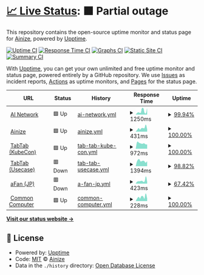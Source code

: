 # [📈 Live Status](https://ainize-team.github.io/uptime): <!--live status--> **🟧 Partial outage**

This repository contains the open-source uptime monitor and status page for [Ainize](https://www.ainize.ai/), powered by [Upptime](https://github.com/upptime/upptime).

[![Uptime CI](https://github.com/ainize-team/uptime/workflows/Uptime%20CI/badge.svg)](https://github.com/ainize-team/uptime/actions?query=workflow%3A%22Uptime+CI%22)
[![Response Time CI](https://github.com/ainize-team/uptime/workflows/Response%20Time%20CI/badge.svg)](https://github.com/ainize-team/uptime/actions?query=workflow%3A%22Response+Time+CI%22)
[![Graphs CI](https://github.com/ainize-team/uptime/workflows/Graphs%20CI/badge.svg)](https://github.com/ainize-team/uptime/actions?query=workflow%3A%22Graphs+CI%22)
[![Static Site CI](https://github.com/ainize-team/uptime/workflows/Static%20Site%20CI/badge.svg)](https://github.com/ainize-team/uptime/actions?query=workflow%3A%22Static+Site+CI%22)
[![Summary CI](https://github.com/ainize-team/uptime/workflows/Summary%20CI/badge.svg)](https://github.com/ainize-team/uptime/actions?query=workflow%3A%22Summary+CI%22)

With [Upptime](https://upptime.js.org), you can get your own unlimited and free uptime monitor and status page, powered entirely by a GitHub repository. We use [Issues](https://github.com/ainize-team/uptime/issues) as incident reports, [Actions](https://github.com/ainize-team/uptime/actions) as uptime monitors, and [Pages](https://ainize-team.github.io/uptime) for the status page.

<!--start: status pages-->
<!-- This summary is generated by Upptime (https://github.com/upptime/upptime) -->
<!-- Do not edit this manually, your changes will be overwritten -->
<!-- prettier-ignore -->
| URL | Status | History | Response Time | Uptime |
| --- | ------ | ------- | ------------- | ------ |
| <img alt="" src="https://favicons.githubusercontent.com/ainetwork.ai" height="13"> [AI Network](https://ainetwork.ai) | 🟩 Up | [ai-network.yml](https://github.com/ainize-team/uptime/commits/HEAD/history/ai-network.yml) | <details><summary><img alt="Response time graph" src="./graphs/ai-network/response-time-week.png" height="20"> 1250ms</summary><br><a href="https://ainize-team.github.io/uptime/history/ai-network"><img alt="Response time 999" src="https://img.shields.io/endpoint?url=https%3A%2F%2Fraw.githubusercontent.com%2Fainize-team%2Fuptime%2FHEAD%2Fapi%2Fai-network%2Fresponse-time.json"></a><br><a href="https://ainize-team.github.io/uptime/history/ai-network"><img alt="24-hour response time 2442" src="https://img.shields.io/endpoint?url=https%3A%2F%2Fraw.githubusercontent.com%2Fainize-team%2Fuptime%2FHEAD%2Fapi%2Fai-network%2Fresponse-time-day.json"></a><br><a href="https://ainize-team.github.io/uptime/history/ai-network"><img alt="7-day response time 1250" src="https://img.shields.io/endpoint?url=https%3A%2F%2Fraw.githubusercontent.com%2Fainize-team%2Fuptime%2FHEAD%2Fapi%2Fai-network%2Fresponse-time-week.json"></a><br><a href="https://ainize-team.github.io/uptime/history/ai-network"><img alt="30-day response time 1328" src="https://img.shields.io/endpoint?url=https%3A%2F%2Fraw.githubusercontent.com%2Fainize-team%2Fuptime%2FHEAD%2Fapi%2Fai-network%2Fresponse-time-month.json"></a><br><a href="https://ainize-team.github.io/uptime/history/ai-network"><img alt="1-year response time 999" src="https://img.shields.io/endpoint?url=https%3A%2F%2Fraw.githubusercontent.com%2Fainize-team%2Fuptime%2FHEAD%2Fapi%2Fai-network%2Fresponse-time-year.json"></a></details> | <details><summary><a href="https://ainize-team.github.io/uptime/history/ai-network">99.94%</a></summary><a href="https://ainize-team.github.io/uptime/history/ai-network"><img alt="All-time uptime 99.98%" src="https://img.shields.io/endpoint?url=https%3A%2F%2Fraw.githubusercontent.com%2Fainize-team%2Fuptime%2FHEAD%2Fapi%2Fai-network%2Fuptime.json"></a><br><a href="https://ainize-team.github.io/uptime/history/ai-network"><img alt="24-hour uptime 100.00%" src="https://img.shields.io/endpoint?url=https%3A%2F%2Fraw.githubusercontent.com%2Fainize-team%2Fuptime%2FHEAD%2Fapi%2Fai-network%2Fuptime-day.json"></a><br><a href="https://ainize-team.github.io/uptime/history/ai-network"><img alt="7-day uptime 99.94%" src="https://img.shields.io/endpoint?url=https%3A%2F%2Fraw.githubusercontent.com%2Fainize-team%2Fuptime%2FHEAD%2Fapi%2Fai-network%2Fuptime-week.json"></a><br><a href="https://ainize-team.github.io/uptime/history/ai-network"><img alt="30-day uptime 99.99%" src="https://img.shields.io/endpoint?url=https%3A%2F%2Fraw.githubusercontent.com%2Fainize-team%2Fuptime%2FHEAD%2Fapi%2Fai-network%2Fuptime-month.json"></a><br><a href="https://ainize-team.github.io/uptime/history/ai-network"><img alt="1-year uptime 99.98%" src="https://img.shields.io/endpoint?url=https%3A%2F%2Fraw.githubusercontent.com%2Fainize-team%2Fuptime%2FHEAD%2Fapi%2Fai-network%2Fuptime-year.json"></a></details>
| <img alt="" src="https://favicons.githubusercontent.com/ainize.ai" height="13"> [Ainize](https://ainize.ai) | 🟩 Up | [ainize.yml](https://github.com/ainize-team/uptime/commits/HEAD/history/ainize.yml) | <details><summary><img alt="Response time graph" src="./graphs/ainize/response-time-week.png" height="20"> 431ms</summary><br><a href="https://ainize-team.github.io/uptime/history/ainize"><img alt="Response time 593" src="https://img.shields.io/endpoint?url=https%3A%2F%2Fraw.githubusercontent.com%2Fainize-team%2Fuptime%2FHEAD%2Fapi%2Fainize%2Fresponse-time.json"></a><br><a href="https://ainize-team.github.io/uptime/history/ainize"><img alt="24-hour response time 287" src="https://img.shields.io/endpoint?url=https%3A%2F%2Fraw.githubusercontent.com%2Fainize-team%2Fuptime%2FHEAD%2Fapi%2Fainize%2Fresponse-time-day.json"></a><br><a href="https://ainize-team.github.io/uptime/history/ainize"><img alt="7-day response time 431" src="https://img.shields.io/endpoint?url=https%3A%2F%2Fraw.githubusercontent.com%2Fainize-team%2Fuptime%2FHEAD%2Fapi%2Fainize%2Fresponse-time-week.json"></a><br><a href="https://ainize-team.github.io/uptime/history/ainize"><img alt="30-day response time 491" src="https://img.shields.io/endpoint?url=https%3A%2F%2Fraw.githubusercontent.com%2Fainize-team%2Fuptime%2FHEAD%2Fapi%2Fainize%2Fresponse-time-month.json"></a><br><a href="https://ainize-team.github.io/uptime/history/ainize"><img alt="1-year response time 593" src="https://img.shields.io/endpoint?url=https%3A%2F%2Fraw.githubusercontent.com%2Fainize-team%2Fuptime%2FHEAD%2Fapi%2Fainize%2Fresponse-time-year.json"></a></details> | <details><summary><a href="https://ainize-team.github.io/uptime/history/ainize">100.00%</a></summary><a href="https://ainize-team.github.io/uptime/history/ainize"><img alt="All-time uptime 99.99%" src="https://img.shields.io/endpoint?url=https%3A%2F%2Fraw.githubusercontent.com%2Fainize-team%2Fuptime%2FHEAD%2Fapi%2Fainize%2Fuptime.json"></a><br><a href="https://ainize-team.github.io/uptime/history/ainize"><img alt="24-hour uptime 100.00%" src="https://img.shields.io/endpoint?url=https%3A%2F%2Fraw.githubusercontent.com%2Fainize-team%2Fuptime%2FHEAD%2Fapi%2Fainize%2Fuptime-day.json"></a><br><a href="https://ainize-team.github.io/uptime/history/ainize"><img alt="7-day uptime 100.00%" src="https://img.shields.io/endpoint?url=https%3A%2F%2Fraw.githubusercontent.com%2Fainize-team%2Fuptime%2FHEAD%2Fapi%2Fainize%2Fuptime-week.json"></a><br><a href="https://ainize-team.github.io/uptime/history/ainize"><img alt="30-day uptime 100.00%" src="https://img.shields.io/endpoint?url=https%3A%2F%2Fraw.githubusercontent.com%2Fainize-team%2Fuptime%2FHEAD%2Fapi%2Fainize%2Fuptime-month.json"></a><br><a href="https://ainize-team.github.io/uptime/history/ainize"><img alt="1-year uptime 99.99%" src="https://img.shields.io/endpoint?url=https%3A%2F%2Fraw.githubusercontent.com%2Fainize-team%2Fuptime%2FHEAD%2Fapi%2Fainize%2Fuptime-year.json"></a></details>
| <img alt="" src="https://favicons.githubusercontent.com/kubecon-tabtab-ainize-team.endpoint.ainize.ai" height="13"> [TabTab (KubeCon)](https://kubecon-tabtab-ainize-team.endpoint.ainize.ai) | 🟩 Up | [tab-tab-kube-con.yml](https://github.com/ainize-team/uptime/commits/HEAD/history/tab-tab-kube-con.yml) | <details><summary><img alt="Response time graph" src="./graphs/tab-tab-kube-con/response-time-week.png" height="20"> 972ms</summary><br><a href="https://ainize-team.github.io/uptime/history/tab-tab-kube-con"><img alt="Response time 972" src="https://img.shields.io/endpoint?url=https%3A%2F%2Fraw.githubusercontent.com%2Fainize-team%2Fuptime%2FHEAD%2Fapi%2Ftab-tab-kube-con%2Fresponse-time.json"></a><br><a href="https://ainize-team.github.io/uptime/history/tab-tab-kube-con"><img alt="24-hour response time 782" src="https://img.shields.io/endpoint?url=https%3A%2F%2Fraw.githubusercontent.com%2Fainize-team%2Fuptime%2FHEAD%2Fapi%2Ftab-tab-kube-con%2Fresponse-time-day.json"></a><br><a href="https://ainize-team.github.io/uptime/history/tab-tab-kube-con"><img alt="7-day response time 972" src="https://img.shields.io/endpoint?url=https%3A%2F%2Fraw.githubusercontent.com%2Fainize-team%2Fuptime%2FHEAD%2Fapi%2Ftab-tab-kube-con%2Fresponse-time-week.json"></a><br><a href="https://ainize-team.github.io/uptime/history/tab-tab-kube-con"><img alt="30-day response time 972" src="https://img.shields.io/endpoint?url=https%3A%2F%2Fraw.githubusercontent.com%2Fainize-team%2Fuptime%2FHEAD%2Fapi%2Ftab-tab-kube-con%2Fresponse-time-month.json"></a><br><a href="https://ainize-team.github.io/uptime/history/tab-tab-kube-con"><img alt="1-year response time 972" src="https://img.shields.io/endpoint?url=https%3A%2F%2Fraw.githubusercontent.com%2Fainize-team%2Fuptime%2FHEAD%2Fapi%2Ftab-tab-kube-con%2Fresponse-time-year.json"></a></details> | <details><summary><a href="https://ainize-team.github.io/uptime/history/tab-tab-kube-con">100.00%</a></summary><a href="https://ainize-team.github.io/uptime/history/tab-tab-kube-con"><img alt="All-time uptime 100.00%" src="https://img.shields.io/endpoint?url=https%3A%2F%2Fraw.githubusercontent.com%2Fainize-team%2Fuptime%2FHEAD%2Fapi%2Ftab-tab-kube-con%2Fuptime.json"></a><br><a href="https://ainize-team.github.io/uptime/history/tab-tab-kube-con"><img alt="24-hour uptime 100.00%" src="https://img.shields.io/endpoint?url=https%3A%2F%2Fraw.githubusercontent.com%2Fainize-team%2Fuptime%2FHEAD%2Fapi%2Ftab-tab-kube-con%2Fuptime-day.json"></a><br><a href="https://ainize-team.github.io/uptime/history/tab-tab-kube-con"><img alt="7-day uptime 100.00%" src="https://img.shields.io/endpoint?url=https%3A%2F%2Fraw.githubusercontent.com%2Fainize-team%2Fuptime%2FHEAD%2Fapi%2Ftab-tab-kube-con%2Fuptime-week.json"></a><br><a href="https://ainize-team.github.io/uptime/history/tab-tab-kube-con"><img alt="30-day uptime 100.00%" src="https://img.shields.io/endpoint?url=https%3A%2F%2Fraw.githubusercontent.com%2Fainize-team%2Fuptime%2FHEAD%2Fapi%2Ftab-tab-kube-con%2Fuptime-month.json"></a><br><a href="https://ainize-team.github.io/uptime/history/tab-tab-kube-con"><img alt="1-year uptime 100.00%" src="https://img.shields.io/endpoint?url=https%3A%2F%2Fraw.githubusercontent.com%2Fainize-team%2Fuptime%2FHEAD%2Fapi%2Ftab-tab-kube-con%2Fuptime-year.json"></a></details>
| <img alt="" src="https://favicons.githubusercontent.com/usecase-tabtab-ainize-team.endpoint.ainize.ai" height="13"> [TabTab (Usecase)](https://usecase-tabtab-ainize-team.endpoint.ainize.ai) | 🟥 Down | [tab-tab-usecase.yml](https://github.com/ainize-team/uptime/commits/HEAD/history/tab-tab-usecase.yml) | <details><summary><img alt="Response time graph" src="./graphs/tab-tab-usecase/response-time-week.png" height="20"> 1394ms</summary><br><a href="https://ainize-team.github.io/uptime/history/tab-tab-usecase"><img alt="Response time 1394" src="https://img.shields.io/endpoint?url=https%3A%2F%2Fraw.githubusercontent.com%2Fainize-team%2Fuptime%2FHEAD%2Fapi%2Ftab-tab-usecase%2Fresponse-time.json"></a><br><a href="https://ainize-team.github.io/uptime/history/tab-tab-usecase"><img alt="24-hour response time 2259" src="https://img.shields.io/endpoint?url=https%3A%2F%2Fraw.githubusercontent.com%2Fainize-team%2Fuptime%2FHEAD%2Fapi%2Ftab-tab-usecase%2Fresponse-time-day.json"></a><br><a href="https://ainize-team.github.io/uptime/history/tab-tab-usecase"><img alt="7-day response time 1394" src="https://img.shields.io/endpoint?url=https%3A%2F%2Fraw.githubusercontent.com%2Fainize-team%2Fuptime%2FHEAD%2Fapi%2Ftab-tab-usecase%2Fresponse-time-week.json"></a><br><a href="https://ainize-team.github.io/uptime/history/tab-tab-usecase"><img alt="30-day response time 1394" src="https://img.shields.io/endpoint?url=https%3A%2F%2Fraw.githubusercontent.com%2Fainize-team%2Fuptime%2FHEAD%2Fapi%2Ftab-tab-usecase%2Fresponse-time-month.json"></a><br><a href="https://ainize-team.github.io/uptime/history/tab-tab-usecase"><img alt="1-year response time 1394" src="https://img.shields.io/endpoint?url=https%3A%2F%2Fraw.githubusercontent.com%2Fainize-team%2Fuptime%2FHEAD%2Fapi%2Ftab-tab-usecase%2Fresponse-time-year.json"></a></details> | <details><summary><a href="https://ainize-team.github.io/uptime/history/tab-tab-usecase">98.82%</a></summary><a href="https://ainize-team.github.io/uptime/history/tab-tab-usecase"><img alt="All-time uptime 98.82%" src="https://img.shields.io/endpoint?url=https%3A%2F%2Fraw.githubusercontent.com%2Fainize-team%2Fuptime%2FHEAD%2Fapi%2Ftab-tab-usecase%2Fuptime.json"></a><br><a href="https://ainize-team.github.io/uptime/history/tab-tab-usecase"><img alt="24-hour uptime 92.69%" src="https://img.shields.io/endpoint?url=https%3A%2F%2Fraw.githubusercontent.com%2Fainize-team%2Fuptime%2FHEAD%2Fapi%2Ftab-tab-usecase%2Fuptime-day.json"></a><br><a href="https://ainize-team.github.io/uptime/history/tab-tab-usecase"><img alt="7-day uptime 98.82%" src="https://img.shields.io/endpoint?url=https%3A%2F%2Fraw.githubusercontent.com%2Fainize-team%2Fuptime%2FHEAD%2Fapi%2Ftab-tab-usecase%2Fuptime-week.json"></a><br><a href="https://ainize-team.github.io/uptime/history/tab-tab-usecase"><img alt="30-day uptime 98.82%" src="https://img.shields.io/endpoint?url=https%3A%2F%2Fraw.githubusercontent.com%2Fainize-team%2Fuptime%2FHEAD%2Fapi%2Ftab-tab-usecase%2Fuptime-month.json"></a><br><a href="https://ainize-team.github.io/uptime/history/tab-tab-usecase"><img alt="1-year uptime 98.82%" src="https://img.shields.io/endpoint?url=https%3A%2F%2Fraw.githubusercontent.com%2Fainize-team%2Fuptime%2FHEAD%2Fapi%2Ftab-tab-usecase%2Fuptime-year.json"></a></details>
| <img alt="" src="https://favicons.githubusercontent.com/afan.ai" height="13"> [aFan (JP)](https://afan.ai/ja) | 🟥 Down | [a-fan-jp.yml](https://github.com/ainize-team/uptime/commits/HEAD/history/a-fan-jp.yml) | <details><summary><img alt="Response time graph" src="./graphs/a-fan-jp/response-time-week.png" height="20"> 423ms</summary><br><a href="https://ainize-team.github.io/uptime/history/a-fan-jp"><img alt="Response time 698" src="https://img.shields.io/endpoint?url=https%3A%2F%2Fraw.githubusercontent.com%2Fainize-team%2Fuptime%2FHEAD%2Fapi%2Fa-fan-jp%2Fresponse-time.json"></a><br><a href="https://ainize-team.github.io/uptime/history/a-fan-jp"><img alt="24-hour response time 216" src="https://img.shields.io/endpoint?url=https%3A%2F%2Fraw.githubusercontent.com%2Fainize-team%2Fuptime%2FHEAD%2Fapi%2Fa-fan-jp%2Fresponse-time-day.json"></a><br><a href="https://ainize-team.github.io/uptime/history/a-fan-jp"><img alt="7-day response time 423" src="https://img.shields.io/endpoint?url=https%3A%2F%2Fraw.githubusercontent.com%2Fainize-team%2Fuptime%2FHEAD%2Fapi%2Fa-fan-jp%2Fresponse-time-week.json"></a><br><a href="https://ainize-team.github.io/uptime/history/a-fan-jp"><img alt="30-day response time 580" src="https://img.shields.io/endpoint?url=https%3A%2F%2Fraw.githubusercontent.com%2Fainize-team%2Fuptime%2FHEAD%2Fapi%2Fa-fan-jp%2Fresponse-time-month.json"></a><br><a href="https://ainize-team.github.io/uptime/history/a-fan-jp"><img alt="1-year response time 698" src="https://img.shields.io/endpoint?url=https%3A%2F%2Fraw.githubusercontent.com%2Fainize-team%2Fuptime%2FHEAD%2Fapi%2Fa-fan-jp%2Fresponse-time-year.json"></a></details> | <details><summary><a href="https://ainize-team.github.io/uptime/history/a-fan-jp">67.42%</a></summary><a href="https://ainize-team.github.io/uptime/history/a-fan-jp"><img alt="All-time uptime 97.61%" src="https://img.shields.io/endpoint?url=https%3A%2F%2Fraw.githubusercontent.com%2Fainize-team%2Fuptime%2FHEAD%2Fapi%2Fa-fan-jp%2Fuptime.json"></a><br><a href="https://ainize-team.github.io/uptime/history/a-fan-jp"><img alt="24-hour uptime 0.00%" src="https://img.shields.io/endpoint?url=https%3A%2F%2Fraw.githubusercontent.com%2Fainize-team%2Fuptime%2FHEAD%2Fapi%2Fa-fan-jp%2Fuptime-day.json"></a><br><a href="https://ainize-team.github.io/uptime/history/a-fan-jp"><img alt="7-day uptime 67.42%" src="https://img.shields.io/endpoint?url=https%3A%2F%2Fraw.githubusercontent.com%2Fainize-team%2Fuptime%2FHEAD%2Fapi%2Fa-fan-jp%2Fuptime-week.json"></a><br><a href="https://ainize-team.github.io/uptime/history/a-fan-jp"><img alt="30-day uptime 92.50%" src="https://img.shields.io/endpoint?url=https%3A%2F%2Fraw.githubusercontent.com%2Fainize-team%2Fuptime%2FHEAD%2Fapi%2Fa-fan-jp%2Fuptime-month.json"></a><br><a href="https://ainize-team.github.io/uptime/history/a-fan-jp"><img alt="1-year uptime 97.61%" src="https://img.shields.io/endpoint?url=https%3A%2F%2Fraw.githubusercontent.com%2Fainize-team%2Fuptime%2FHEAD%2Fapi%2Fa-fan-jp%2Fuptime-year.json"></a></details>
| <img alt="" src="https://favicons.githubusercontent.com/comcom.ai" height="13"> [Common Computer](https://comcom.ai) | 🟩 Up | [common-computer.yml](https://github.com/ainize-team/uptime/commits/HEAD/history/common-computer.yml) | <details><summary><img alt="Response time graph" src="./graphs/common-computer/response-time-week.png" height="20"> 228ms</summary><br><a href="https://ainize-team.github.io/uptime/history/common-computer"><img alt="Response time 364" src="https://img.shields.io/endpoint?url=https%3A%2F%2Fraw.githubusercontent.com%2Fainize-team%2Fuptime%2FHEAD%2Fapi%2Fcommon-computer%2Fresponse-time.json"></a><br><a href="https://ainize-team.github.io/uptime/history/common-computer"><img alt="24-hour response time 140" src="https://img.shields.io/endpoint?url=https%3A%2F%2Fraw.githubusercontent.com%2Fainize-team%2Fuptime%2FHEAD%2Fapi%2Fcommon-computer%2Fresponse-time-day.json"></a><br><a href="https://ainize-team.github.io/uptime/history/common-computer"><img alt="7-day response time 228" src="https://img.shields.io/endpoint?url=https%3A%2F%2Fraw.githubusercontent.com%2Fainize-team%2Fuptime%2FHEAD%2Fapi%2Fcommon-computer%2Fresponse-time-week.json"></a><br><a href="https://ainize-team.github.io/uptime/history/common-computer"><img alt="30-day response time 303" src="https://img.shields.io/endpoint?url=https%3A%2F%2Fraw.githubusercontent.com%2Fainize-team%2Fuptime%2FHEAD%2Fapi%2Fcommon-computer%2Fresponse-time-month.json"></a><br><a href="https://ainize-team.github.io/uptime/history/common-computer"><img alt="1-year response time 364" src="https://img.shields.io/endpoint?url=https%3A%2F%2Fraw.githubusercontent.com%2Fainize-team%2Fuptime%2FHEAD%2Fapi%2Fcommon-computer%2Fresponse-time-year.json"></a></details> | <details><summary><a href="https://ainize-team.github.io/uptime/history/common-computer">100.00%</a></summary><a href="https://ainize-team.github.io/uptime/history/common-computer"><img alt="All-time uptime 100.00%" src="https://img.shields.io/endpoint?url=https%3A%2F%2Fraw.githubusercontent.com%2Fainize-team%2Fuptime%2FHEAD%2Fapi%2Fcommon-computer%2Fuptime.json"></a><br><a href="https://ainize-team.github.io/uptime/history/common-computer"><img alt="24-hour uptime 100.00%" src="https://img.shields.io/endpoint?url=https%3A%2F%2Fraw.githubusercontent.com%2Fainize-team%2Fuptime%2FHEAD%2Fapi%2Fcommon-computer%2Fuptime-day.json"></a><br><a href="https://ainize-team.github.io/uptime/history/common-computer"><img alt="7-day uptime 100.00%" src="https://img.shields.io/endpoint?url=https%3A%2F%2Fraw.githubusercontent.com%2Fainize-team%2Fuptime%2FHEAD%2Fapi%2Fcommon-computer%2Fuptime-week.json"></a><br><a href="https://ainize-team.github.io/uptime/history/common-computer"><img alt="30-day uptime 100.00%" src="https://img.shields.io/endpoint?url=https%3A%2F%2Fraw.githubusercontent.com%2Fainize-team%2Fuptime%2FHEAD%2Fapi%2Fcommon-computer%2Fuptime-month.json"></a><br><a href="https://ainize-team.github.io/uptime/history/common-computer"><img alt="1-year uptime 100.00%" src="https://img.shields.io/endpoint?url=https%3A%2F%2Fraw.githubusercontent.com%2Fainize-team%2Fuptime%2FHEAD%2Fapi%2Fcommon-computer%2Fuptime-year.json"></a></details>

<!--end: status pages-->

[**Visit our status website →**](https://ainize-team.github.io/uptime)

## 📄 License

- Powered by: [Upptime](https://github.com/upptime/upptime)
- Code: [MIT](./LICENSE) © [Ainize](https://www.ainize.ai/)
- Data in the `./history` directory: [Open Database License](https://opendatacommons.org/licenses/odbl/1-0/)
